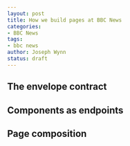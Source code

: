 ```yaml
---
layout: post
title: How we build pages at BBC News
categories:
- BBC News
tags:
- bbc news
author: Joseph Wynn
status: draft
---
```


## The envelope contract

## Components as endpoints

## Page composition
